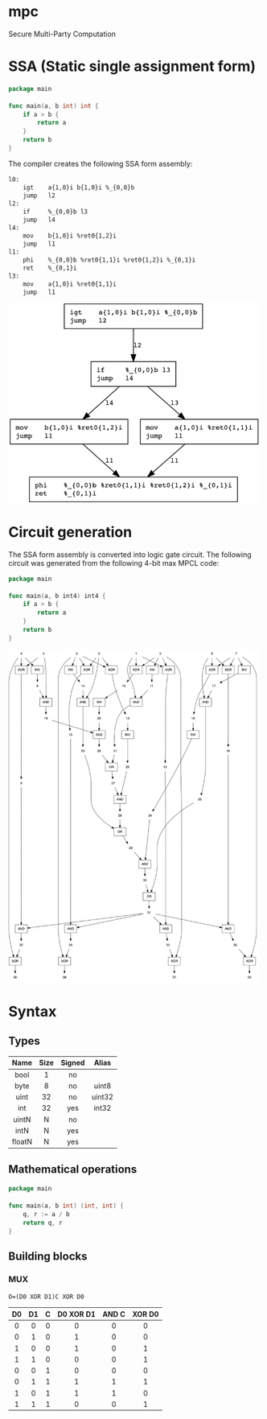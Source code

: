 # mpc
Secure Multi-Party Computation

# SSA (Static single assignment form)

```go
package main

func main(a, b int) int {
    if a > b {
        return a
    }
    return b
}
```

The compiler creates the following SSA form assembly:

```
l0:
	igt    a{1,0}i b{1,0}i %_{0,0}b
	jump   l2
l2:
	if     %_{0,0}b l3
	jump   l4
l4:
	mov    b{1,0}i %ret0{1,2}i
	jump   l1
l1:
	phi    %_{0,0}b %ret0{1,1}i %ret0{1,2}i %_{0,1}i
	ret    %_{0,1}i
l3:
	mov    a{1,0}i %ret0{1,1}i
	jump   l1
```
<img align="center" width="500" height="400" src="ifelse.png">

# Circuit generation

The SSA form assembly is converted into logic gate circuit. The following circuit was generated from the following 4-bit max MPCL code:
```go
package main

func main(a, b int4) int4 {
    if a > b {
        return a
    }
    return b
}
```

<img align="center" width="500" height="664" src="max.png">

# Syntax

## Types

| Name   | Size | Signed | Alias  |
|:------:|:----:|:------:|:------:|
| bool   | 1    | no     |        |
| byte   | 8    | no     | uint8  |
| uint   | 32   | no     | uint32 |
| int    | 32   | yes    | int32  |
| uintN  | N    | no     |        |
| intN   | N    | yes    |        |
| floatN | N    | yes    |        |


## Mathematical operations

```go
package main

func main(a, b int) (int, int) {
    q, r := a / b
    return q, r
}
```

## Building blocks

### MUX

    O=(D0 XOR D1)C XOR D0

| D0  | D1  | C   | D0 XOR D1 | AND C | XOR D0 |
|:---:|:---:|:---:|:---------:|:-----:|:------:|
| 0   | 0   | 0   |     0     |   0   |   0    |
| 0   | 1   | 0   |     1     |   0   |   0    |
| 1   | 0   | 0   |     1     |   0   |   1    |
| 1   | 1   | 0   |     0     |   0   |   1    |
| 0   | 0   | 1   |     0     |   0   |   0    |
| 0   | 1   | 1   |     1     |   1   |   1    |
| 1   | 0   | 1   |     1     |   1   |   0    |
| 1   | 1   | 1   |     0     |   0   |   1    |
